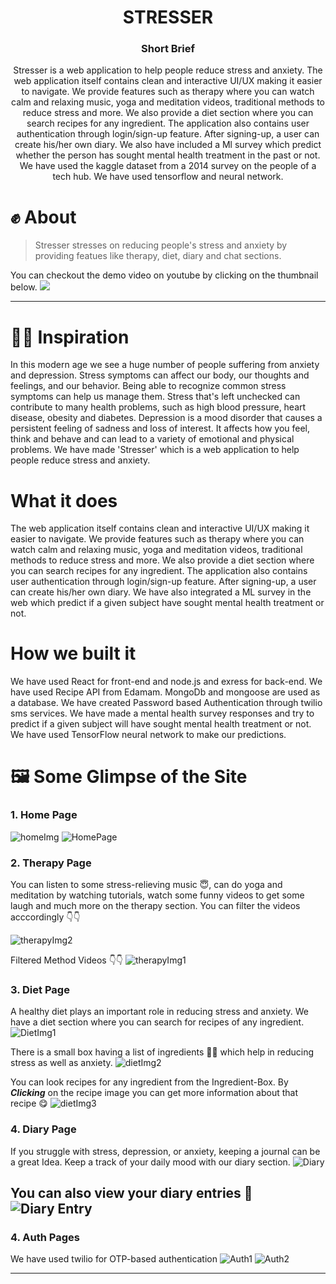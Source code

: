 <h1 align="center"> STRESSER </h1>


<h3 align="center"> Short Brief </h3>

<p align="center">
 Stresser is a web application to help people reduce stress and anxiety. The web application itself contains clean and interactive UI/UX making it easier to navigate. We provide features such as therapy where you can watch calm and relaxing music, yoga and meditation videos, traditional methods to reduce stress and more. We also provide a diet section where you can search recipes for any ingredient. The application also contains user authentication through login/sign-up feature. After signing-up, a user can create his/her own diary. We also have included a Ml survey which predict whether the person has sought mental health treatment in the past or not. We have used the kaggle dataset from a 2014 survey on the people of a tech hub. We have used tensorflow and neural network.
  </p>

# ✊ About

> Stresser stresses on reducing people's stress and anxiety by providing featues like therapy, diet, diary and chat sections.

You can checkout the demo video on youtube by clicking on the thumbnail below.
<a href="https://youtu.be/iVvKkZ5UbIU">
<img src="https://user-images.githubusercontent.com/89806031/178891853-da0d4d10-f454-42f8-bae5-7028d52f15a4.png" >  
</a> 

---

# 🙆‍♂️ Inspiration

In this modern age we see a huge number of people suffering from anxiety and depression. Stress symptoms can affect our body, our thoughts and feelings, and our behavior. Being able to recognize common stress symptoms can help us manage them. Stress that's left unchecked can contribute to many health problems, such as high blood pressure, heart disease, obesity and diabetes. Depression is a mood disorder that causes a persistent feeling of sadness and loss of interest. It affects how you feel, think and behave and can lead to a variety of emotional and physical problems. We have made 'Stresser' which is a web application to help people reduce stress and anxiety.

# What it does 


The web application itself contains clean and interactive UI/UX making it easier to navigate. We provide features such as therapy where you can watch calm and relaxing music, yoga and meditation videos, traditional methods to reduce stress and more. We also provide a diet section where you can search recipes for any ingredient. The application also contains user authentication through login/sign-up feature. After signing-up, a user can create his/her own diary. We have also integrated a ML survey in the web which predict if a given subject have sought mental health treatment or not.

# How we built it

We have used React for front-end and node.js and exress for back-end. We have used Recipe API from Edamam. MongoDb and mongoose are used as a database. We have created Password based Authentication through twilio sms services. We have made a mental health survey responses and try to predict if a given subject will have sought mental health treatment or not. We have used TensorFlow neural network to make our predictions.

# 


# 🖼️ Some Glimpse of the Site

### 1. Home Page

![homeImg](https://user-images.githubusercontent.com/89806031/178814155-9a31f975-aee1-4630-9d05-29b30b14b46b.png)
![HomePage](https://user-images.githubusercontent.com/89806031/185788782-37f3da5b-3921-404a-a6a5-3e4c499f7bd1.png)


### 2. Therapy Page

You can listen to some stress-relieving music 😇, can do yoga and meditation by watching tutorials, watch some funny videos to get some laugh and much more on the therapy section. You can filter the videos acccordingly 👇👇

![therapyImg2](https://user-images.githubusercontent.com/89806031/178817207-9b3f5ef3-449d-4121-8d96-37637f829983.png)

Filtered Method Videos 👇👇
![therapyImg1](https://user-images.githubusercontent.com/89806031/178816259-f7a1c48d-0b26-48e4-8660-86d88828291d.png)

### 3. Diet Page

A healthy diet plays an important role in reducing stress and anxiety. We have a diet section where you can search for recipes of any ingredient.
![DietImg1](https://user-images.githubusercontent.com/89806031/178817824-5cf15ef6-3720-4d51-b45c-9287eb31cb1b.png)

There is a small box having a list of ingredients 🍈🥑 which help in reducing stress as well as anxiety.
![dietImg2](https://user-images.githubusercontent.com/89806031/178822090-fd452a8c-276e-4590-b3a2-562141824683.png)

You can look recipes for any ingredient from the Ingredient-Box. By <b><i>Clicking</i></b> on the recipe image you can get more information about that recipe 😋
![dietImg3](https://user-images.githubusercontent.com/89806031/178822706-714f2fc4-e592-4fa1-a57c-ac41494c0784.png)


### 4. Diary Page

If you struggle with stress, depression, or anxiety, keeping a journal can be a great Idea. Keep a track of your daily mood with our diary section.
![Diary](https://user-images.githubusercontent.com/89806031/185788720-5226f3c1-6d6b-48d5-9d6d-b77998caddad.png)


You can also view your diary entries 📖 
![Diary Entry](https://user-images.githubusercontent.com/89806031/185788538-8aa94afa-a7b9-4800-a239-94a657e88bff.png)
---


### 4. Auth Pages

We have used twilio for OTP-based authentication
![Auth1](https://user-images.githubusercontent.com/89806031/185789009-cbdf6ee5-b608-4d15-a233-24115a024d73.png)
![Auth2](https://user-images.githubusercontent.com/89806031/185789087-be34ba36-8bba-433e-8761-a11db5edaef7.png)

---

